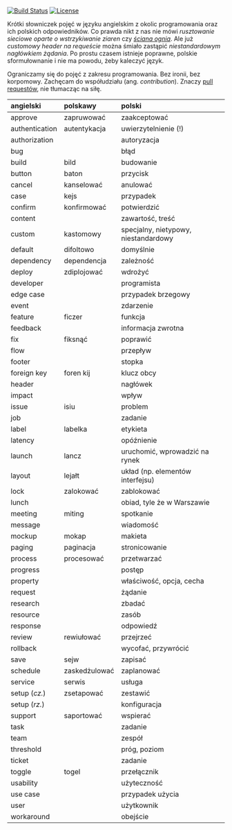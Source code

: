 [![Build Status](https://travis-ci.org/nurkiewicz/polski-w-it.svg?branch=master)](https://travis-ci.org/nurkiewicz/polski-w-it)
[![License](https://img.shields.io/badge/License-Apache%202.0-blue.svg)](https://opensource.org/licenses/Apache-2.0)

Krótki słowniczek pojęć w języku angielskim z okolic programowania oraz ich polskich odpowiedników.
Co prawda nikt z nas nie mówi _rusztowanie sieciowe oparte o wstrzykiwanie ziaren_ czy [_ściana ognia_](https://www.youtube.com/watch?v=wFXLzr86MQ4&t=6).
Ale już _customowy header na requeście_ można śmiało zastąpić _niestandardowym nagłówkiem żądania_.
Po prostu czasem istnieje poprawne, polskie sformułownanie i nie ma powodu, żeby kaleczyć język.

Ograniczamy się do pojęć z zakresu programowania.
Bez ironii, bez korpomowy.
Zachęcam do współudziału (ang. _contribution_).
Znaczy [pull requestów](https://github.com/nurkiewicz/polski-w-it/pulls), nie tłumacząc na siłę.

| angielski            | polskawy            | polski                                |
| :------------------- | :------------------ | :------------------------------------ |
| approve              | zapruwować          | zaakceptować                          |
| authentication       | autentykacja        | uwierzytelnienie (!)                  |
| authorization        |                     | autoryzacja                           |
| bug                  |                     | błąd                                  |
| build                | bild                | budowanie                             |
| button               | baton               | przycisk                              |
| cancel               | kanselować          | anulować                              |
| case                 | kejs                | przypadek                             |
| confirm              | konfirmować         | potwierdzić                           |
| content              |                     | zawartość, treść                      |
| custom               | kastomowy           | specjalny, nietypowy, niestandardowy  |
| default              | difoltowo           | domyślnie                             |
| dependency           | dependencja         | zależność                             |
| deploy               | zdiplojować         | wdrożyć                               |
| developer            |                     | programista                           |
| edge case            |                     | przypadek brzegowy                    |
| event                |                     | zdarzenie                             |
| feature              | ficzer              | funkcja                               |
| feedback             |                     | informacja zwrotna                    |
| fix                  | fiksnąć             | poprawić                              |
| flow                 |                     | przepływ                              |
| footer               |                     | stopka                                |
| foreign key          | foren kij           | klucz obcy                            |
| header               |                     | nagłówek                              |
| impact               |                     | wpływ                                 |
| issue                | isiu                | problem                               |
| job                  |                     | zadanie                               |
| label                | labelka             | etykieta                              |
| latency              |                     | opóźnienie                            |
| launch               | lancz               | uruchomić, wprowadzić na rynek        |
| layout               | lejałt              | układ (np. elementów interfejsu)      |
| lock                 | zalokować           | zablokować                            |
| lunch                |                     | obiad, tyle że w Warszawie            |
| meeting              | miting              | spotkanie                             |
| message              |                     | wiadomość                             |
| mockup               | mokap               | makieta                               |
| paging               | paginacja           | stronicowanie                         |
| process              | procesować          | przetwarzać                           |
| progress             |                     | postęp                                |
| property             |                     | właściwość, opcja, cecha              |
| request              |                     | żądanie                               |
| research             |                     | zbadać                                |
| resource             |                     | zasób                                 |
| response             |                     | odpowiedź                             |
| review               | rewiułować          | przejrzeć                             |
| rollback             |                     | wycofać, przywrócić                   |
| save                 | sejw                | zapisać                               |
| schedule             | zaskedżulować       | zaplanować                            |
| service              | serwis              | usługa                                |
| setup (_cz._)        | zsetapować          | zestawić                              |
| setup (_rz._)        |                     | konfiguracja                          |
| support              | saportować          | wspierać                              |
| task                 |                     | zadanie                               |
| team                 |                     | zespół                                |
| threshold            |                     | próg, poziom                          |
| ticket               |                     | zadanie                               |
| toggle               | togel               | przełącznik                           |
| usability            |                     | użyteczność                           |
| use case             |                     | przypadek użycia                      |
| user                 |                     | użytkownik                            |
| workaround           |                     | obejście                              |
